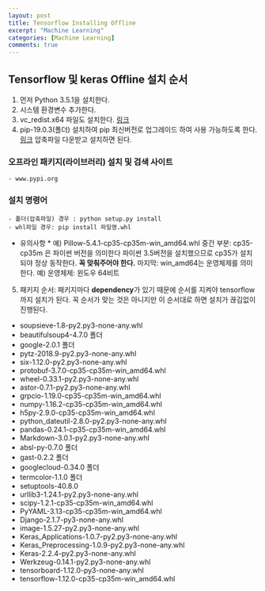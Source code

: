 ```yaml
---
layout: post
title: Tensorflow Installing Offline
excerpt: "Machine Learning"
categories: [Machine Learning]
comments: true
---
```


## Tensorflow 및 keras Offline 설치 순서

1. 먼저 Python 3.5.1을 설치한다.
2. 시스템 환경변수 추가한다. 
3. vc_redist.x64 파일도 설치한다. [링크]([https://www.microsoft.com/ko-kr/download/details.aspx?id=48145)
4. pip-19.0.3(폴더) 설치하여 pip 최신버전로 업그레이드 하여 사용 가능하도록 한다. [링크](https://pypi.org/project/pip/#files)  압축파일 다운받고 설치하면 된다.

### 오프라인 패키지(라이브러리) 설치 및 검색 사이트 

	- www.pypi.org 
	
### 설치 명령어 

	- 폴더(압축파일) 경우 : python setup.py install
	- whl파일 경우: pip install 파일명.whl


* 유의사항 *
  예) Pillow-5.4.1-cp35-cp35m-win_amd64.whl
     중간 부분: cp35-cp35m 은 파이썬 버전을 의미한다 파이썬 3.5버전을 설치했으므로 cp35가 설치되야 정상 동작한다. 
          **꼭 맞춰주어야 한다.** 
     마지막: win_amd64는 운영체제를 의미한다. 예) 운영체제: 윈도우 64비트

5. 패키지 순서: 패키지마다 **dependency**가 있기 때문에 순서를 지켜야 tensorflow까지 설치가 된다. 
   꼭 순서가 맞는 것은 아니지만 이 순서대로 하면 설치가 끊김없이 진행된다.

 - soupsieve-1.8-py2.py3-none-any.whl 
 - beautifulsoup4-4.7.0 폴더
 - google-2.0.1 폴더
 - pytz-2018.9-py2.py3-none-any.whl
 - six-1.12.0-py2.py3-none-any.whl  
 - protobuf-3.7.0-cp35-cp35m-win_amd64.whl
 - wheel-0.33.1-py2.py3-none-any.whl
 - astor-0.7.1-py2.py3-none-any.whl
 - grpcio-1.19.0-cp35-cp35m-win_amd64.whl
 - numpy-1.16.2-cp35-cp35m-win_amd64.whl
 - h5py-2.9.0-cp35-cp35m-win_amd64.whl
 - python_dateutil-2.8.0-py2.py3-none-any.whl
 - pandas-0.24.1-cp35-cp35m-win_amd64.whl
 - Markdown-3.0.1-py2.py3-none-any.whl
 - absl-py-0.7.0 폴더
 - gast-0.2.2 폴더
 - googlecloud-0.34.0 폴더
 - termcolor-1.1.0 폴더
 - setuptools-40.8.0
 - urllib3-1.24.1-py2.py3-none-any.whl
 - scipy-1.2.1-cp35-cp35m-win_amd64.whl
 - PyYAML-3.13-cp35-cp35m-win_amd64.whl
 - Django-2.1.7-py3-none-any.whl
 - image-1.5.27-py2.py3-none-any.whl
 - Keras_Applications-1.0.7-py2.py3-none-any.whl 
 - Keras_Preprocessing-1.0.9-py2.py3-none-any.whl
 - Keras-2.2.4-py2.py3-none-any.whl
 - Werkzeug-0.14.1-py2.py3-none-any.whl
 - tensorboard-1.12.0-py3-none-any.whl
 - tensorflow-1.12.0-cp35-cp35m-win_amd64.whl